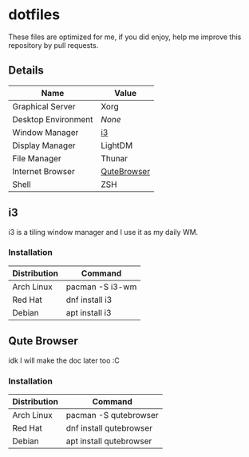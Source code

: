 # dotfiles

These files are optimized for me, if you did enjoy, help me improve this repository by pull requests.

## Details

| Name                  | Value                         |
| --------------------- | ----------------------------- |
| Graphical Server      | Xorg                          |
| Desktop Environment   | *None*                        |
| Window Manager        | [i3](#i3)                     |
| Display Manager       | LightDM                       |
| File Manager          | Thunar                        |
| Internet Browser      | [QuteBrowser](#qute-browser)  |
| Shell                 | ZSH                           |

## i3

i3 is a tiling window manager and I use it as my daily WM.

### Installation

| Distribution  | Command           |
| ------------- | ----------------- |
| Arch Linux    | pacman -S i3-wm   |
| Red Hat       | dnf install i3    |
| Debian        | apt install i3    |

## Qute Browser

idk I will make the doc later too :C

### Installation

| Distribution  | Command                   |
| ------------- | ------------------------- |
| Arch Linux    | pacman -S qutebrowser     |
| Red Hat       | dnf install qutebrowser   |
| Debian        | apt install qutebrowser   |
